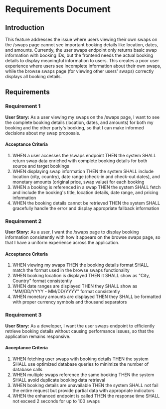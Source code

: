 # Requirements Document

## Introduction

This feature addresses the issue where users viewing their own swaps on the /swaps page cannot see important booking details like location, dates, and amounts. Currently, the user swaps endpoint only returns basic swap information with booking IDs, but the frontend needs the actual booking details to display meaningful information to users. This creates a poor user experience where users see incomplete information about their own swaps, while the browse swaps page (for viewing other users' swaps) correctly displays all booking details.

## Requirements

### Requirement 1

**User Story:** As a user viewing my swaps on the /swaps page, I want to see the complete booking details (location, dates, and amounts) for both my booking and the other party's booking, so that I can make informed decisions about my swap proposals.

#### Acceptance Criteria

1. WHEN a user accesses the /swaps endpoint THEN the system SHALL return swap data enriched with complete booking details for both source and target bookings
2. WHEN displaying swap information THEN the system SHALL include location (city, country), date range (check-in and check-out dates), and monetary amounts (original price, swap value) for each booking
3. WHEN a booking is referenced in a swap THEN the system SHALL fetch and include the booking's title, location details, date range, and pricing information
4. WHEN the booking details cannot be retrieved THEN the system SHALL gracefully handle the error and display appropriate fallback information

### Requirement 2

**User Story:** As a user, I want the /swaps page to display booking information consistently with how it appears on the browse swaps page, so that I have a uniform experience across the application.

#### Acceptance Criteria

1. WHEN viewing my swaps THEN the booking details format SHALL match the format used in the browse swaps functionality
2. WHEN booking location is displayed THEN it SHALL show as "City, Country" format consistently
3. WHEN date ranges are displayed THEN they SHALL show as "MM/DD/YYYY - MM/DD/YYYY" format consistently
4. WHEN monetary amounts are displayed THEN they SHALL be formatted with proper currency symbols and thousand separators

### Requirement 3

**User Story:** As a developer, I want the user swaps endpoint to efficiently retrieve booking details without causing performance issues, so that the application remains responsive.

#### Acceptance Criteria

1. WHEN fetching user swaps with booking details THEN the system SHALL use optimized database queries to minimize the number of database calls
2. WHEN multiple swaps reference the same booking THEN the system SHALL avoid duplicate booking data retrieval
3. WHEN booking details are unavailable THEN the system SHALL not fail the entire request but provide partial data with appropriate indicators
4. WHEN the enhanced endpoint is called THEN the response time SHALL not exceed 2 seconds for up to 100 swaps